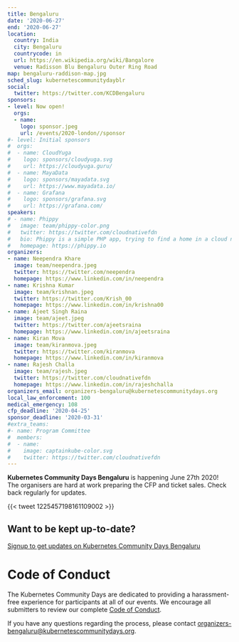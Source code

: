 ```yaml
---
title: Bengaluru
date: '2020-06-27'
end: '2020-06-27'
location:
  country: India
  city: Bengaluru
  countrycode: in
  url: https://en.wikipedia.org/wiki/Bangalore
  venue: Radisson Blu Bengaluru Outer Ring Road
map: bengaluru-raddison-map.jpg
sched_slug: kubernetescommunitydayblr
social:
  twitter: https://twitter.com/KCDBengaluru
sponsors:
- level: Now open!
  orgs:
  - name:
    logo: sponsor.jpeg
    url: /events/2020-london//sponsor
#- level: Initial sponsors
#  orgs:
#  - name: CloudYuga
#    logo: sponsors/cloudyuga.svg
#    url: https://cloudyuga.guru/
#  - name: MayaData
#    logo: sponsors/mayadata.svg
#    url: https://www.mayadata.io/
#  - name: Grafana
#    logo: sponsors/grafana.svg
#    url: https://grafana.com/
speakers:
# - name: Phippy
#   image: team/phippy-color.png
#   twitter: https://twitter.com/cloudnativefdn
#   bio: Phippy is a simple PHP app, trying to find a home in a cloud native world.
#   homepage: https://phippy.io
organizers:
- name: Neependra Khare
  image: team/neependra.jpeg
  twitter: https://twitter.com/neependra
  homepage: https://www.linkedin.com/in/neependra
- name: Krishna Kumar
  image: team/krishnan.jpeg
  twitter: https://twitter.com/Krish_00
  homepage: https://www.linkedin.com/in/krishna00
- name: Ajeet Singh Raina
  image: team/ajeet.jpeg
  twitter: https://twitter.com/ajeetsraina
  homepage: https://www.linkedin.com/in/ajeetsraina
- name: Kiran Mova
  image: team/kiranmova.jpeg
  twitter: https://twitter.com/kiranmova
  homepage: https://www.linkedin.com/in/kiranmova
- name: Rajesh Challa
  image: team/rajesh.jpeg
  twitter: https://twitter.com/cloudnativefdn
  homepage: https://www.linkedin.com/in/rajeshchalla
organizers_email: organizers-bengaluru@kubernetescommunitydays.org
local_law_enforcement: 100
medical_emergency: 108
cfp_deadline: '2020-04-25'
sponsor_deadline: '2020-03-31'
#extra_teams:
#- name: Program Committee
#  members:
#  - name: 
#    image: captainkube-color.svg
#    twitter: https://twitter.com/cloudnativefdn
---
```


**Kubernetes Community Days Bengaluru** is happening June 27th 2020! The organisers are hard at work preparing the CFP and ticket sales. Check back regularly for updates.

{{< tweet 1225457198161109002 >}}

## Want to be kept up-to-date?

[Signup to get updates on Kubernetes Community Days Bengaluru](https://bit.ly/kcdblr2020)

# Code of Conduct

The Kubernetes Community Days are dedicated to providing a  harassment-free experience for participants at all of our events. We encourage all submitters to review our complete [Code of Conduct](/code-of-conduct/).

If you have any questions regarding the process, please contact [organizers-bengaluru@kubernetescommunitydays.org](mailto:organizers-bengaluru@kubernetescommunitydays.org).

